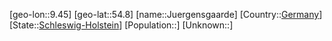 ﻿---
location: [54.8,9.45]
type: City
tags:
- geo/City


SpocWebEntityId: 31232
isDeleted: false
confidential: public

---
[geo-lon::9.45]
[geo-lat::54.8]
[name::Juergensgaarde]
[Country::[Germany](geo/Continent/Europe/Germany.md)]
[State::[Schleswig-Holstein](geo/Continent/Europe/Germany/Schleswig-Holstein.md)]
[Population::]
[Unknown::]

